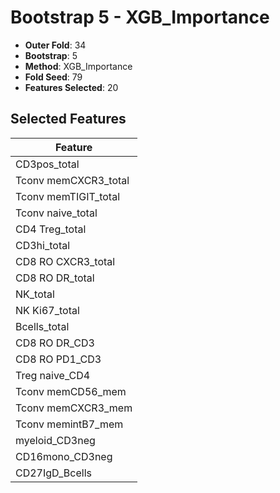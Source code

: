 # Bootstrap 5 - XGB_Importance

- **Outer Fold**: 34
- **Bootstrap**: 5
- **Method**: XGB_Importance
- **Fold Seed**: 79
- **Features Selected**: 20

## Selected Features

| Feature |
|---------|
| CD3pos_total |
| Tconv memCXCR3_total |
| Tconv memTIGIT_total |
| Tconv naive_total |
| CD4 Treg_total |
| CD3hi_total |
| CD8 RO CXCR3_total |
| CD8 RO DR_total |
| NK_total |
| NK Ki67_total |
| Bcells_total |
| CD8 RO DR_CD3 |
| CD8 RO PD1_CD3 |
| Treg naive_CD4 |
| Tconv memCD56_mem |
| Tconv memCXCR3_mem |
| Tconv memintB7_mem |
| myeloid_CD3neg |
| CD16mono_CD3neg |
| CD27IgD_Bcells |

